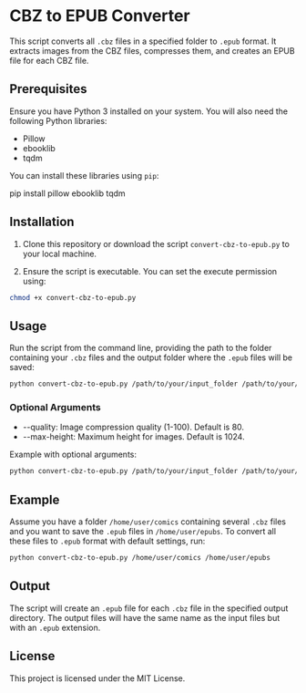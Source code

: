 # CBZ to EPUB Converter

This script converts all `.cbz` files in a specified folder to `.epub` format. It extracts images from the CBZ files, compresses them, and creates an EPUB file for each CBZ file.

## Prerequisites

Ensure you have Python 3 installed on your system. You will also need the following Python libraries:

- Pillow
- ebooklib
- tqdm

You can install these libraries using `pip`:

pip install pillow ebooklib tqdm

## Installation

1. Clone this repository or download the script `convert-cbz-to-epub.py` to your local machine.

2. Ensure the script is executable. You can set the execute permission using:

```sh
chmod +x convert-cbz-to-epub.py
```

## Usage

Run the script from the command line, providing the path to the folder containing your `.cbz` files and the output folder where the `.epub` files will be saved:

```sh
python convert-cbz-to-epub.py /path/to/your/input_folder /path/to/your/output_folder
```

### Optional Arguments

- --quality: Image compression quality (1-100). Default is 80.
- --max-height: Maximum height for images. Default is 1024.

Example with optional arguments:

```sh
python convert-cbz-to-epub.py /path/to/your/input_folder /path/to/your/output_folder --quality 90 --max-height 1200
```

## Example

Assume you have a folder `/home/user/comics` containing several `.cbz` files and you want to save the `.epub` files in `/home/user/epubs`. To convert all these files to `.epub` format with default settings, run:

```sh
python convert-cbz-to-epub.py /home/user/comics /home/user/epubs
```

## Output

The script will create an `.epub` file for each `.cbz` file in the specified output directory. The output files will have the same name as the input files but with an `.epub` extension.

## License

This project is licensed under the MIT License.
